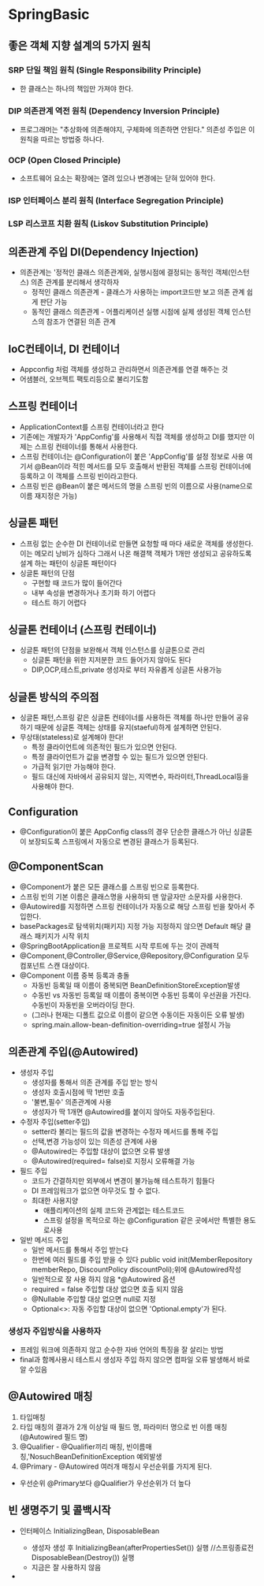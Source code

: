 # SpringBasic

## 좋은 객체 지향 설계의 5가지 원칙

### SRP 단일 책임 원칙 (Single Responsibility Principle)
 * 한 클래스는 하나의 책임만 가져야 한다.

### DIP 의존관계 역전 원칙 (Dependency Inversion Principle)
 * 프로그래머는 "추상화에 의존해야지, 구체화에 의존하면 안된다." 의존성 주입은 이원칙을 따르는 방법중 하나다.

### OCP (Open Closed Principle)
 * 소프트웨어 요소는 확장에는 열려 있으나 변경에는 닫혀 있어야 한다.

### ISP 인터페이스 분리 원칙 (Interface Segregation Principle)

### LSP 리스코프 치환 원칙 (Liskov Substitution Principle)

## 의존관계 주입 DI(Dependency Injection)

 * 의존관계는 '정적인 클래스 의존관계와, 실행시점에 결정되는 동적인 객체(인스턴스) 의존 관계를 분리해서 생각하자
   * 정적인 클래스 의존관계 - 클래스가 사용하는 import코드만 보고 의존 관계 쉽게 판단 가능
   * 동적인 클래스 의존관계 - 어플리케이션 실행 시점에 실제 생성된 객체 인스턴스의 참조가 연결된 의존 관계

    
## IoC컨테이너, DI 컨테이너
* Appconfig 처럼 객체를 생성하고 관리하면서 의존관계를 연결 해주는 것
* 어샘블러, 오브젝트 팩토리등으로 불리기도함


## 스프링 컨테이너
 * ApplicationContext를 스프링 컨테이너라고 한다
 * 기존에는 개발자가 'AppConfig'를 사용해서 직접 객체를 생성하고 DI를 했지만 이제는 스프링 컨테이너를 통해서 사용한다.
 * 스프링 컨테이너는 @Configuration이 붙은 'AppConfig'를 설정 정보로 사용 여기서 @Bean이라 적힌 메서드를 모두 호출해서 반환된 객체를 스프링 컨테이너에 등록하고 이 객체를 스프링 빈이라고한다.
 * 스프링 빈은 @Bean이 붙은 메서드의 명을 스프링 빈의 이름으로 사용(name으로 이름 재지정은 가능)

## 싱글톤 패턴
 * 스프링 없는 순수한 DI 컨테이너로 만들면 요청할 때 마다 새로운 객체를 생성한다. 이는 메모리 낭비가 심하다 그래서 나온 해결책 객체가 1개만 생성되고 공유하도록 설계 하는 패턴이 싱글톤 패턴이다
 * 싱글톤 패턴의 단점
   * 구현할 때 코드가 많이 들어간다
   * 내부 속성을 변경하거나 초기화 하기 어렵다
   * 테스트 하기 어렵다

## 싱글톤 컨테이너 (스프링 컨테이너)
 * 싱글톤 패턴의 단점을 보완해서 객체 인스턴스를 싱글톤으로 관리
   * 싱글톤 패턴을 위한 지저분한 코드 들어가지 않아도 된다
   * DIP,OCP,테스트,private 생성자로 부터 자유롭게 싱글톤 사용가능

## 싱글톤 방식의 주의점
 * 싱글톤 패턴,스프링 같은 싱글톤 컨테이너를 사용하든 객체를 하나만 만들어 공유 하기 때문에 싱글톤 객체는 상태를 유지(staeful)하게 설계하면 안된다.
 * 무상태(stateless)로 설계해야 한다!
   * 특정 클라이언트에 의존적인 필드가 있으면 안된다.
   * 특정 클라이언트가 값을 변경할 수 있는 필드가 있으면 안된다.
   * 가급적 읽기만 가능해야 한다.
   * 필드 대신에 자바에서 공유되지 않는, 지역변수, 파라미터,ThreadLocal등을 사용해야 한다.

## Configuration
 * @Configuration이 붙은 AppConfig class의 경우 단순한 클래스가 아닌 싱글톤이 보장되도록 스프링에서 자동으로 변경된 클래스가 등록된다.

## @ComponentScan
 * @Component가 붙은 모든 클래스를 스프링 빈으로 등록한다.
 * 스프링 빈의 기본 이름은 클래스명을 사용하되 맨 앞글자만 소문자를 사용한다.
 * @Autowired를 지정하면 스프링 컨테이너가 자동으로 해당 스프링 빈을 찾아서 주입한다.
 * basePackages로 탐색위치(패키지) 지정 가능 지정하지 않으면 Default 해당 클래스 패키지가 시작 위치
 * @SpringBootApplication을 프로젝트 시작 루트에 두는 것이 관례적
 * @Component,@Controller,@Service,@Repository,@Configuration 모두 컴포넌트 스캔 대상이다.
 * @Component 이름 중복 등록과 충돌
   * 자동빈 등록일 때 이름이 중복되면 BeanDefinitionStoreException발생
   * 수동빈 vs 자동빈 등록일 때 이름이 중복이면 수동빈 등록이 우선권을 가진다. 수동빈이 자동빈을 오버라이딩 한다.
   * (그러나 현재는 디폴트 값으로 이름이 같으면 수동이든 자동이든 오류 발생)
   * spring.main.allow-bean-definition-overriding=true 설정시 가능

## 의존관계 주입(@Autowired)
 * 생성자 주입 
   * 생성자를 통해서 의존 관계를 주입 받는 방식
   * 생성자 호출시점에 딱 1번만 호출
   * '불변,필수' 의존관계에 사용
   * 생성자가 딱 1개면 @Autowired를 붙이지 않아도 자동주입된다.
 * 수정자 주입(setter주입)
   * setter라 불리는 필드의 값을 변경하는 수정자 메서드를 통해 주입
   * 선택,변경 가능성이 있는 의존성 관계에 사용
   * @Autowired는 주입할 대상이 없으면 오류 발생
   * @Autowired(required= false)로 지정시 오류해결 가능
 * 필드 주입
   * 코드가 간결하지만 외부에서 변경이 불가능해 테스트하기 힘들다
   * DI 프레임워크가 없으면 아무것도 할 수 없다.
   * 최대한 사용지양
     * 애플리케이션의 실제 코드와 관계없는 테스트코드
     * 스프링 설정을 목적으로 하는 @Configuration 같은 곳에서만 특별한 용도로사용
 * 일반 메서드 주입
   * 일반 메서드를 통해서 주입 받는다
   * 한번에 여러 필드를 주입 받을 수 있다 public void init(MemberRepository memberRepo, DiscountPolicy discountPoli);위에 @Autowired작성
   * 일반적으로 잘 사용 하지 않음
 *@Autowired 옵션
   * required = false 주입할 대상 없으면 호출 되지 않음
   * @Nullable 주입할 대상 없으면 null로 지정
   * Optional<>: 자동 주입할 대상이 없으면 'Optional.empty'가 된다.

### 생성자 주입방식을 사용하자
 * 프레임 워크에 의존하지 않고 순수한 자바 언어의 특징을 잘 살리는 방법
 * final과 함께사용시 테스트시 생성자 주입 하지 않으면 컴파일 오류 발생해서 바로 알 수있음

## @Autowired 매칭
 1. 타입매칭
 2. 타입 매칭의 결과가 2개 이상일 때 필드 명, 파라미터 명으로 빈 이름 매칭(@Autowired 필드 명)
 3. @Qualifier - @Qualifier끼리 매칭, 빈이름매칭,'NosuchBeanDefinitionException 예외발생
 4. @Primary - @Autowired 여러개 매칭시 우선순위를 가지게 된다.
 * 우선순위 @Primary보다 @Qualifier가 우선순위가 더 높다

## 빈 생명주기 및 콜백시작
 * 인터페이스 InitializingBean, DisposableBean
   * 생성자 생성 후 InitializingBean(afterPropertiesSet()) 실행 //스프링종료전 DisposableBean(Destroy()) 실행
   * 지금은 잘 사용하지 않음 
   
 * 